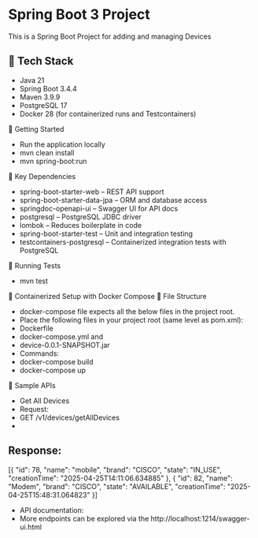 # Spring Boot 3 Project
This is a Spring Boot Project for adding and managing Devices

## 🔧 Tech Stack
- Java 21
- Spring Boot 3.4.4
- Maven 3.9.9
- PostgreSQL 17
- Docker 28 (for containerized runs and Testcontainers)

🚀 Getting Started
- Run the application locally
- mvn clean install
- mvn spring-boot:run


📁 Key Dependencies
- spring-boot-starter-web – REST API support
- spring-boot-starter-data-jpa – ORM and database access
- springdoc-openapi-ui – Swagger UI for API docs
- postgresql – PostgreSQL JDBC driver
- lombok – Reduces boilerplate in code
- spring-boot-starter-test – Unit and integration testing
- testcontainers-postgresql – Containerized integration tests with PostgreSQL


🧪 Running Tests
- mvn test


🐳 Containerized Setup with Docker Compose
📂 File Structure
- docker-compose file expects all the below files in the project root.
- Place the following files in your project root (same level as pom.xml):
- Dockerfile 
- docker-compose.yml and 
- device-0.0.1-SNAPSHOT.jar
- Commands:
- docker-compose build
- docker-compose up

🔌 Sample APIs
- Get All Devices
- Request:
- GET /v1/devices/getAllDevices
- 
Response:
- 
[{
"id": 78,
"name": "mobile",
"brand": "CISCO",
"state": "IN_USE",
"creationTime": "2025-04-25T14:11:06.634885"
},
{
"id": 82,
"name": "Modem",
"brand": "CISCO",
"state": "AVAILABLE",
"creationTime": "2025-04-25T15:48:31.064823"
}]

- API documentation:
- More endpoints can be explored via the http://localhost:1214/swagger-ui.html
